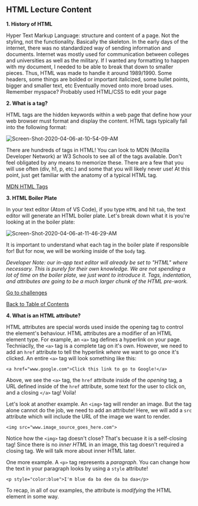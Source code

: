 ## HTML Lecture Content

**1. History of HTML**

Hyper Text Markup Language: structure and content of a page. Not the styling, not the functionality. Basically the skeleton.
In the early days of the internet, there was no standardized way of sending information and documents. Internet was mostly used for communication between colleges and universities as well as the military. If I wanted any formatting to happen with my document, I needed to be able to break that down to smaller pieces. Thus, HTML was made to handle it around 1989/1990.
Some headers, some things are bolded or important italicized, some bullet points, bigger and smaller text, etc
Eventually moved onto more broad uses. Remember myspace? Probably used HTML/CSS to edit your page

**2. What is a tag?**

HTML tags are the hidden keywords within a web page that define how your web browser must format and display the content. HTML tags typically fall into the following format: 

<img src="https://i.ibb.co/68xfFyB/Screen-Shot-2020-04-06-at-10-54-09-AM.png" alt="Screen-Shot-2020-04-06-at-10-54-09-AM" border="0">

There are hundreds of tags in HTML! You can look to MDN (Mozilla Developer Network) ar W3 Schools to see all of the tags available. Don't feel obligated by any means to memorize these. There are a few that you will use often (div, h1, p, etc.) and some that you will likely never use! At this point, just get familiar with the anatomy of a typical HTML tag.

<a href= "https://developer.mozilla.org/en-US/docs/Web/HTML/Element" target="_blank"> MDN HTML Tags </a>

**3. HTML Boiler Plate**

In your text editor (Atom of VS Code), if you type `HTML` and hit `tab`, the text editor will generate an HTML boiler plate. Let's break down what it is you're looking at in the boiler plate: 

<img src="https://i.ibb.co/HgYhW3h/Screen-Shot-2020-04-06-at-11-46-29-AM.png" alt="Screen-Shot-2020-04-06-at-11-46-29-AM" border="0">

It is important to understand what each tag in the boiler plate if responsible for! But for now, we will be working inside of the `body` tag.

*Developer Note: our in-app text editor will already be set to "HTML" where necessary. This is purely for their own knowledge. We are not spending a lot of time on the boiler plate, we just want to introduce it. Tags, indentation, and attributes are going to be a much larger chunk of the HTML pre-work.*

<a href="https://github.com/rachaelstanislaw/learn-pre-work/blob/master/HTML/html_challenges.md">Go to challenges</a>

<a href="https://github.com/rachaelstanislaw/learn-pre-work">Back to Table of Contents</a>

**4. What is an HTML attribute?**

HTML attributes are special words used inside the opening tag to control the element's behaviour. HTML attributes are a modifier of an HTML element type. For example, an `<a>` tag defines a hyperlink on your page. Techniaclly, the `<a>` tag is a complete tag on it's own. However, we need to add an `href` attribute to tell the hyperlink _where_ we want to go once it's clicked. An entire `<a>` tag will look something like this:

```
<a href="www.google.com">Click this link to go to Google!</a>
```

Above, we see the `<a>` tag, the `href` attribute inside of the _opening_ tag, a URL defined inside of the `href` attribute, some text for the user to click on, and a closing `</a>` tag! Voila!

Let's look at another example. An `<img>` tag will render an image. But the tag alone cannot do the job, we need to add an attribute! Here, we will add a `src` attribute which will include the URL of the image we want to render. 

```
<img src="www.image_source_goes_here.com">
```

Notice how the `<img>` tag doesn't close? That's becuase it is a self-closing tag! Since there is no _inner HTML_ in an image, this tag doesn't required a closing tag. We will talk more about inner HTML later.

One more example. A `<p>` tag represents a _paragraph_. You can change how the text in your paragraph looks by using a `style` attribute!

```
<p style="color:blue">I'm blue da ba dee da ba daa</p>
```

To recap, in all of our examples, the attribute is _modifying_ the HTML element in some way.
